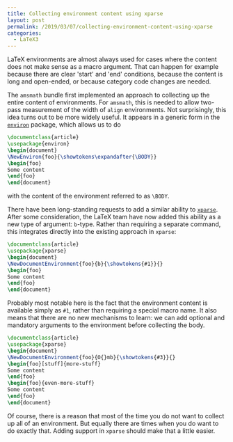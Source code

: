 ```yaml
---
title: Collecting environment content using xparse
layout: post
permalink: /2019/03/07/collecting-environment-content-using-xparse
categories:
  - LaTeX3
---
```


LaTeX environments are almost always used for cases where the content does
not make sense as a macro argument. That can happen for example because
there are clear 'start' and 'end' conditions, because the content is long
and open-ended, or because category code changes are needed.

The `amsmath` bundle first implemented an approach to collecting up the entire
content of environments. For `amsmath`, this is needed to allow two-pass
measurement of the width of `align` environments. Not surprisingly, this idea
turns out to be more widely useful. It appears in a generic form in the
[`environ`](https://ctan.org/pkg/environ) package, which allows us
to do
```LaTeX
\documentclass{article}
\usepackage{environ}
\begin{document}
\NewEnviron{foo}{\showtokens\expandafter{\BODY}}
\begin{foo}
Some content
\end{foo}
\end{document}
```
with the content of the environment referred to as `\BODY`.

There have been long-standing requests to add a similar ability to
[`xparse`](https://ctan.org/pkg/xparse).
After some consideration, the LaTeX team have now added this ability as a
new type of argument: `b`-type. Rather than requiring a separate command, this
integrates directly into the existing approach in `xparse`:
```LaTeX
\documentclass{article}
\usepackage{xparse}
\begin{document}
\NewDocumentEnvironment{foo}{b}{\showtokens{#1}}{}
\begin{foo}
Some content
\end{foo}
\end{document}
```

Probably most notable here is the fact that the environment content is
available simply as `#1`, rather than requiring a special macro name. It also means
that there are no new mechanisms to learn: we can add optional and mandatory
arguments to the environment before collecting the body.
```LaTeX
\documentclass{article}
\usepackage{xparse}
\begin{document}
\NewDocumentEnvironment{foo}{O{}mb}{\showtokens{#3}}{}
\begin{foo}[stuff]{more-stuff}
Some content
\end{foo}
\begin{foo}{even-more-stuff}
Some content
\end{foo}
\end{document}
```

Of course, there is a reason that most of the time you do not want to collect up
all of an environment. But equally there are times when you do want to do exactly
that. Adding support in `xparse` should make that a little easier.
